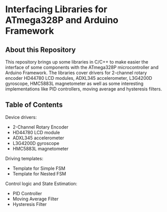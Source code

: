 # Interfacing Libraries for ATmega328P and Arduino Framework

## About this Repository

This repository brings up some libraries in C/C++ to make easier the interface of some components with the ATmega328P microcontroller and Arduino Framework. The libraries cover drivers for 2-channel rotary encoder HD44780 LCD modules, ADXL345 accelerometer, L3G4200D gyroscope, HMC5883L magnetometer as well as some interesting implementations like PID controllers, moving average and hysteresis filters.

## Table of Contents

Device drivers:
* 2-Channel Rotary Encoder
* HD44780 LCD module
* ADXL345 accelerometer
* L3G4200D gyroscope
* HMC5883L magnetometer

Driving templates:
* Template for Simple FSM
* Template for Nested FSM

Control logic and State Estimation:
* PID Controller
* Moving Average Filter
* Hysteresis Filter 